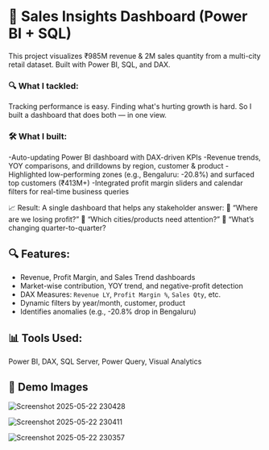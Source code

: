 # 🧠 Sales Insights Dashboard (Power BI + SQL)

This project visualizes ₹985M revenue & 2M sales quantity from a multi-city retail dataset. Built with Power BI, SQL, and DAX.

### 🔍 What I tackled:
Tracking performance is easy. Finding what's hurting growth is hard.
So I built a dashboard that does both — in one view.

### 🛠️ What I built:

-Auto-updating Power BI dashboard with DAX-driven KPIs
-Revenue trends, YOY comparisons, and drilldowns by region, customer & product
-Highlighted low-performing zones (e.g., Bengaluru: -20.8%) and surfaced top customers (₹413M+)
-Integrated profit margin sliders and calendar filters for real-time business queries

📈 Result:
A single dashboard that helps any stakeholder answer:
🧠 “Where are we losing profit?”
🧠 “Which cities/products need attention?”
🧠 “What’s changing quarter-to-quarter?
## 🔍 Features:
- Revenue, Profit Margin, and Sales Trend dashboards
- Market-wise contribution, YOY trend, and negative-profit detection
- DAX Measures: `Revenue LY`, `Profit Margin %`, `Sales Qty`, etc.
- Dynamic filters by year/month, customer, product
- Identifies anomalies (e.g., -20.8% drop in Bengaluru)

## 📊 Tools Used:
Power BI, DAX, SQL Server, Power Query, Visual Analytics

## 📎 Demo Images
![Screenshot 2025-05-22 230428](https://github.com/user-attachments/assets/e5b0e108-2d8a-4e76-a9d3-e565980851bd)

![Screenshot 2025-05-22 230411](https://github.com/user-attachments/assets/ef4bb32f-52fc-4ea4-afcf-a04502c84770)

![Screenshot 2025-05-22 230357](https://github.com/user-attachments/assets/0dfd3c7d-f81d-4abf-a3b2-44213e0c2428)



